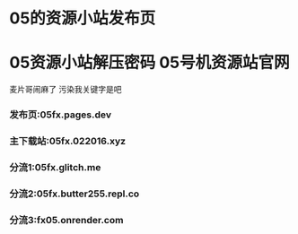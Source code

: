 # 05的资源小站发布页
# 05资源小站解压密码 05号机资源站官网
麦片哥闹麻了 污染我关键字是吧
### 发布页:05fx.pages.dev
### 主下载站:05fx.022016.xyz
### 分流1:05fx.glitch.me
### 分流2:05fx.butter255.repl.co
### 分流3:fx05.onrender.com
